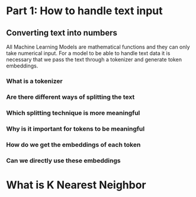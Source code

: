 # Part 1: How to handle text input

## Converting text into numbers

All Machine Learning Models are mathematical functions and they can only take numerical input. For a model to be able to handle text data it is necessary that we pass the text through a tokenizer and generate token embeddings.

### What is a tokenizer

### Are there different ways of splitting the text

### Which splitting technique is more meaningful

### Why is it important for tokens to be meaningful

### How do we get the embeddings of each token

### Can we directly use these embeddings

# What is K Nearest Neighbor
